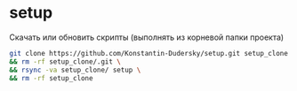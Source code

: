 # setup

Скачать или обновить скрипты (выполнять из корневой папки проекта)

```sh
git clone https://github.com/Konstantin-Dudersky/setup.git setup_clone \
&& rm -rf setup_clone/.git \
&& rsync -va setup_clone/ setup \
&& rm -rf setup_clone
```
